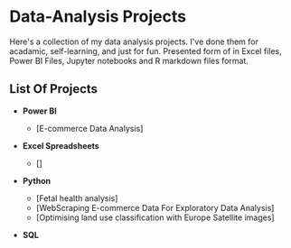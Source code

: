 # Data-Analysis Projects
Here's a collection of my data analysis projects. I've done them for acadamic, self-learning, and just for fun. Presented form of in Excel files, Power BI Files, Jupyter notebooks and R markdown files format.

## List Of Projects

  - **Power BI**
    - [E-commerce Data Analysis]

  - **Excel Spreadsheets**
    - []
      
  - **Python**
    - [Fetal health analysis]
    - [WebScraping E-commerce Data For Exploratory Data Analysis]
    - [Optimising land use classification with Europe Satellite images]
   
  - **SQL**
